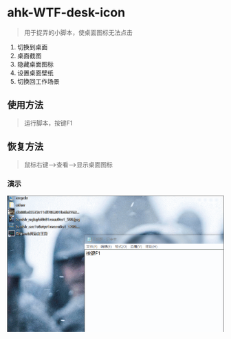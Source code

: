 # ahk-WTF-desk-icon
> 用于捉弄的小脚本，使桌面图标无法点击
1. 切换到桌面
2. 桌面截图
3. 隐藏桌面图标
4. 设置桌面壁纸
5. 切换回工作场景


## 使用方法
> 运行脚本，按键F1

## 恢复方法
> 鼠标右键-->查看-->显示桌面图标


### 演示
<div align=center><img src="https://github.com/bjc5233/ahk-WTF-desk-icon/raw/master/resources/demo.gif"/></div>